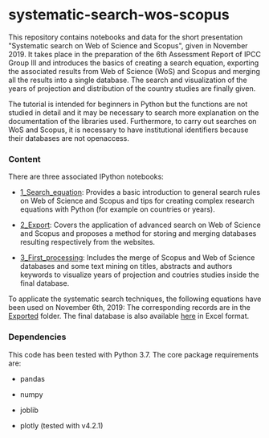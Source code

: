 # systematic-search-wos-scopus
This repository contains notebooks and data for the short presentation "Systematic search on Web of Science and Scopus", given in November 2019. It takes place in the preparation of the 6th Assessment Report of IPCC Group III and introduces the basics of creating a search equation, exporting the associated results from Web of Science (WoS) and Scopus and merging all the results into a single database. The search and visualization of the years of projection and distribution of the country studies are finally given. <br>

The tutorial is intended for beginners in Python but the functions are not studied in detail and it may be necessary to search more explanation on the documentation of the libraries used. Furthermore, to carry out searches on WoS and Scopus, it is necessary to have institutional identifiers because their databases are not openaccess.

### Content

There are three associated IPython notebooks:

* [1_Search_equation](1_Search_equation.ipynb): Provides a basic introduction to general search rules on Web of Science and Scopus and tips for creating complex research equations with Python (for example on countries or years).

* [2_Export](2_Export.ipynb): Covers the application of advanced search on Web of Science and Scopus and proposes a method for storing and merging databases resulting respectively from the websites.

* [3_First_processing](3_First_processing.ipynb): Includes the merge of Scopus and Web of Science databases and some text mining on titles, abstracts and authors keywords to visualize years of projection and coutries studies inside the final database. 

To applicate the systematic search techniques, the following equations have been used on November 6th, 2019: 
The corresponding records are in the [Exported](Exported) folder.
The final database is also available [here](final_database.xlsx) in Excel format.

### Dependencies

This code has been tested with Python 3.7. The core package requirements are:

* pandas

* numpy 

* joblib

* plotly (tested with v4.2.1)

